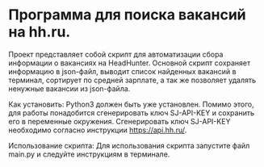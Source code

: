# Программа для поиска вакансий на hh.ru.

Проект представляет собой скрипт для автоматизации сбора информации о вакансиях на HeadHunter. 
Основной скрипт сохраняет информацию в json-файл, выводит список найденных вакансий в терминал, сортирует по средней зарплате, а так же позволяет удалять ненужные вакансии из json-файла.

Как установить:
Python3 должен быть уже установлен.
Помимо этого, для работы понадобится сгенерировать ключ SJ-API-KEY и сохранить его в переменные окружения.
Cгенерировать ключ SJ-API-KEY необходимо согласно инструкции https://api.hh.ru/.

Использование скрипта:
Для использования скрипта запустите файл main.py и следуйте инструкциям в терминале.
